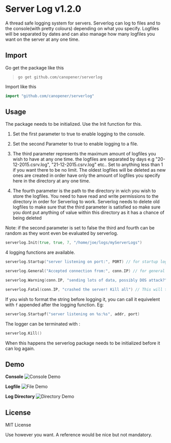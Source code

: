 Server Log v1.2.0
=================
A thread safe logging system for servers. Serverlog can log to files and to the console(with pretty colours) depending on what you specify. Logfiles will be separated by dates and can also manage how many logfiles you want on the server at any one time.

## Import
Go get the package like this  
> `go get github.com/canopener/serverlog`

Import like this  
```go
import "github.com/canopener/serverlog"
```

## Usage
The package needs to be initialized. Use the Init function for this.

1. Set the first parameter to true to enable logging to the console.

2. Set the second Parameter to true to enable logging to a file.

3. The third parameter represents the maximum amount of logfiles you wish to have at any one time. the logfiles are separated by days e.g "20-12-2015.csrv.log", "21-12-2015.csrv.log" etc.. Set to anything less than 1 if you want there to be no limit. The oldest logfiles will be deleted as new ones are created in order have only the amount of logfiles you specify here in the directory at any one time.

4. The fourth parameter is the path to the directory in wich you wish to store the logfiles. You need to have read and write permissions to the directory in order for Serverlog to work. Serverlog needs to delete old logfiles to make sure that the third parameter is satisfied so make sure you dont put anything of value within this directory as it has a chance of being deleted

Note: if the second parameter is set to false the third and fourth can be random as they wont even be evaluated by serverlog.

```go
serverlog.Init(true, true, 7, "/home/joe/logs/myServerLogs")
```

4 logging functions are available.
```go
serverlog.Startup("server listening on port:", PORT) // for startup logging

serverlog.General("Accepted connection from:", conn.IP) // for general logging

serverlog.Warning(conn.IP, "sending lots of data, possibly DOS attack?")

serverlog.Fatal(conn.IP, "crashed the server! Kill all") // This will terminate the program with an exit code of 1
```

If you wish to format the string before logging it, you can call it equivelent with `f` appended after the logging function. Eg:
```go
serverlog.Startupf("server listening on %s:%s", addr, port)
```

The logger can be terminated with :
```go
serverlog.Kill()
```
When this happens the serverlog package needs to be initialized before it can log again.

## Demo
**Console**
![Console Demo](https://i.imgur.com/6y0gTbb.png)

**Logfile**
![File Demo](https://i.imgur.com/t4YJv56.png)

**Log Directory**
![Directory Demo](https://i.imgur.com/0f0Nhtw.png)

## License
MIT License

Use however you want. A reference would be nice but not mandatory.
